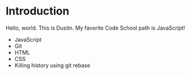 # Introduction

Hello, world. This is Dusitn. My favorite Code School path is JavaScript!
* JavaScript
* Git
* HTML
* CSS
* Killing history using git rebase
